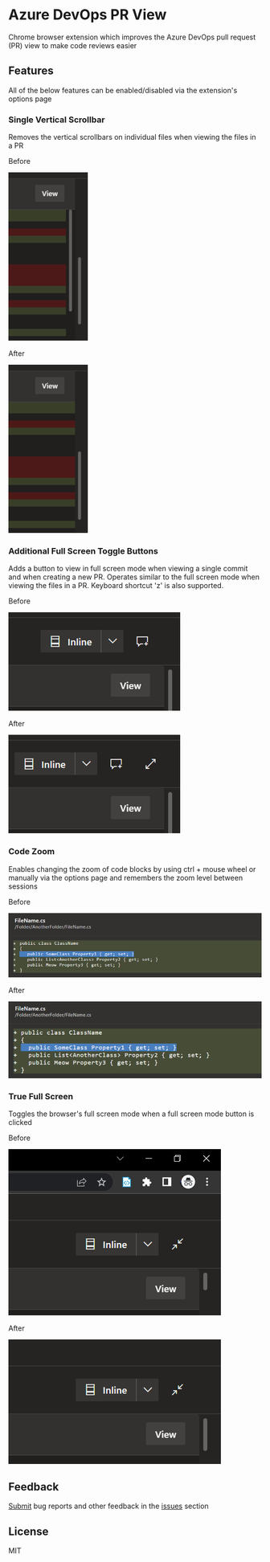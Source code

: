 # Azure DevOps PR View #

Chrome browser extension which improves the Azure DevOps pull request (PR) view to make code reviews easier


## Features ##

All of the below features can be enabled/disabled via the extension's options page

### Single Vertical Scrollbar ###
Removes the vertical scrollbars on individual files when viewing the files in a PR

Before

![singleScrollbarBefore.png](src/singleVerticalScrollbar/images/before.png)

After

![singleScrollbarAfter.png](src/singleVerticalScrollbar/images/after.png)

### Additional Full Screen Toggle Buttons ###
Adds a button to view in full screen mode when viewing a single commit and when creating a new PR. Operates similar to the full screen mode when viewing the files in a PR. Keyboard shortcut 'z' is also supported.

Before

![fullScreenToggleBefore.png](src/fullScreenToggle/images/before.png)

After

![fullScreenToggleAfter.png](src/fullScreenToggle/images/after.png)

### Code Zoom ###
Enables changing the zoom of code blocks by using ctrl + mouse wheel or manually via the options page and remembers the zoom level between sessions

Before

![codeZoomBefore.png](src/codeZoom/images/before.png)

After

![codeZoomAfter.png](src/codeZoom/images/after.png)

### True Full Screen ###
Toggles the browser's full screen mode when a full screen mode button is clicked

Before

![trueFullScreenBefore.png](src/trueFullScreen/images/before.png)

After

![trueFullScreenAfter.png](src/trueFullScreen/images/after.png)


## Feedback ##

[Submit](https://bitbucket.org/unimorphic/azuredevopsprview/issues/new) bug reports and other feedback in the [issues](https://bitbucket.org/unimorphic/azuredevopsprview/issues?status=new&status=open) section


## License ##

MIT
